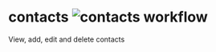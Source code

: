 # contacts ![contacts workflow](https://github.com/RyanFilho/contacts/actions/workflows/main_contacts-api.yml/badge.svg)
View, add, edit and delete contacts
